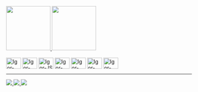<div style='display: inline-block'>
    <a href='https://github.com/FelipeDieguez10'>
      <img height='120em' src='https://github-readme-stats.vercel.app/api?username=FelipeDieguez10&theme=gotham&show_icons=true&include_all_commits=true&count_private=true'/>
      <img height='120em' src='https://github-readme-stats.vercel.app/api/top-langs/?username=igorgomesFATEC&layout=compact&theme=gotham'/>
      <!-- <img height='180em' src='https://github-readme-stats.vercel.app/api/wakatime?username=FelipeDieguez10&theme=gotham'/> -->
   </a>
</div>
<div style='display: inline-block'><br>
  <img align='center' alt='Igor-HTML' height= '30' width='40' src="https://cdn.jsdelivr.net/gh/devicons/devicon/icons/html5/html5-plain.svg" />
  <img align='center' alt='Igor-CSS' height= '30' width='40' src="https://cdn.jsdelivr.net/gh/devicons/devicon/icons/css3/css3-plain.svg" />
  <img align='center' alt='Igor-JS' height= '30' width='40' src="https://cdn.jsdelivr.net/gh/devicons/devicon/icons/javascript/javascript-plain.svg" />      
  <img align='center' alt='Igor-CSHARP' height= '30' width='40' src="https://cdn.jsdelivr.net/gh/devicons/devicon/icons/csharp/csharp-plain.svg" />
  <img align='center' alt='Igor-FLUTTER' height= '30' width='40' src="https://cdn.jsdelivr.net/gh/devicons/devicon/icons/flutter/flutter-plain.svg" />
  <img align='center' alt='Igor-DART' height= '30' width='40' src="https://cdn.jsdelivr.net/gh/devicons/devicon/icons/dart/dart-plain.svg" />
  <img align='center' alt='Igor-PHP' height= '30' width='40'src="https://cdn.jsdelivr.net/gh/devicons/devicon/icons/php/php-plain.svg" />
</div>
<hr>
<div>
  <a href='https://www.instagram.com/dieguez_felipe/' target='_blank'>
    <img src='https://img.shields.io/badge/Instagram-E4405F?style=for-the-badge&logo=instagram&logoColor=white' target="_blank">
  </a>
  <a href='https://www.linkedin.com/in/felipe-dieguez-b70b20233/' target='_blank'>
    <img src='https://img.shields.io/badge/LinkedIn-0077B5?style=for-the-badge&logo=linkedin&logoColor=white' target="_blank">
  </a>
  <a href='mailto:felipedeoliveiradieguez@gmail.com'>
    <img src='https://img.shields.io/badge/Gmail-D14836?style=for-the-badge&logo=gmail&logoColor=white' target="_blank">
  </a>
</div>
